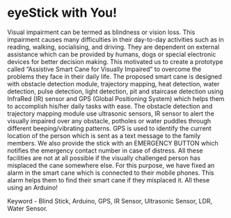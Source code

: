 # eyeStick with You!

Visual impairment can be termed as blindness or vision loss. This impairment causes many difficulties in their day-to-day activities such as in reading, walking, socialising, and driving. They are dependent on external assistance which can be provided by humans, dogs or special electronic devices for better decision making. This motivated us to create a prototype called “Assistive Smart Cane for Visually Impaired” to overcome the problems they face in their daily life.
The proposed smart cane is designed with obstacle detection module, trajectory mapping, heat detection, water detection, pulse detection, light detection, pit and staircase detection using InfraRed (IR) sensor and GPS (Global Positioning System) which helps them to accomplish his/her daily tasks with ease. The obstacle detection and trajectory mapping module use ultrasonic sensors, IR sensor to alert the visually impaired over any obstacle, potholes or water puddles through different beeping/vibrating patterns. GPS is used to identify the current location of the person which is sent as a text message to the family members. We also provide the stick with an EMERGENCY BUTTON which notifies the emergency contact number in case of distress. All these facilities are not at all possible if the visually challenged person has misplaced the cane somewhere else. For this purpose, we have fixed an alarm in the smart cane which is connected to their mobile phones. This alarm helps them to find their smart cane if they misplaced it. All these using an Arduino!

Keyword - Blind Stick, Arduino, GPS, IR Sensor, Ultrasonic Sensor, LDR, Water Sensor.


